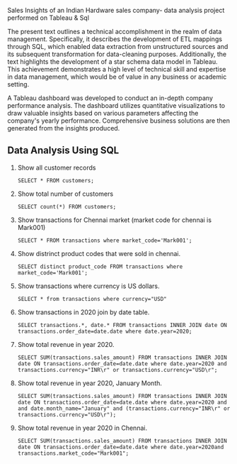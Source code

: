 Sales Insights of an Indian Hardware sales company- data analysis project performed on Tableau & Sql 

The present text outlines a technical accomplishment in the realm of data management. 
Specifically, it describes the development of ETL mappings through SQL, which enabled data extraction from unstructured sources and its subsequent transformation for data-cleaning purposes.
Additionally, the text highlights the development of a star schema data model in Tableau. 
This achievement demonstrates a high level of technical skill and expertise in data management, which would be of value in any business or academic setting.

A Tableau dashboard was developed to conduct an in-depth company performance analysis.
The dashboard utilizes quantitative visualizations to draw valuable insights based on various parameters affecting the company's yearly performance.
Comprehensive business solutions are then generated from the insights produced.



## Data Analysis Using SQL
  
1. Show all customer records

    `SELECT * FROM customers;`

1. Show total number of customers

    `SELECT count(*) FROM customers;`

1. Show transactions for Chennai market (market code for chennai is Mark001)

    `SELECT * FROM transactions where market_code='Mark001';`

1. Show distrinct product codes that were sold in chennai.

    `SELECT distinct product_code FROM transactions where market_code='Mark001';`

1. Show transactions where currency is US dollars.

    `SELECT * from transactions where currency="USD"`

1. Show transactions in 2020 join by date table.

    `SELECT transactions.*, date.* FROM transactions INNER JOIN date ON transactions.order_date=date.date where date.year=2020;`

1. Show total revenue in year 2020.

    `SELECT SUM(transactions.sales_amount) FROM transactions INNER JOIN date ON transactions.order_date=date.date where date.year=2020 and transactions.currency="INR\r" or transactions.currency="USD\r";`
	
1. Show total revenue in year 2020, January Month.

    `SELECT SUM(transactions.sales_amount) FROM transactions INNER JOIN date ON transactions.order_date=date.date where date.year=2020 and and date.month_name="January" and (transactions.currency="INR\r" or transactions.currency="USD\r");`

1. Show total revenue in year 2020 in Chennai.

    `SELECT SUM(transactions.sales_amount) FROM transactions INNER JOIN date ON transactions.order_date=date.date where date.year=2020and transactions.market_code="Mark001";`


